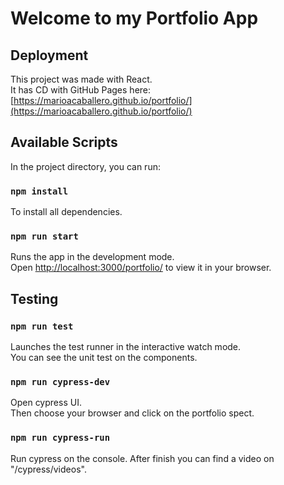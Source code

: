 # Welcome to my Portfolio App

## Deployment

This project was made with React.\
It has CD with GitHub Pages here: [https://marioacaballero.github.io/portfolio/](https://marioacaballero.github.io/portfolio/)

## Available Scripts

In the project directory, you can run:

### `npm install`

To install all dependencies.

### `npm run start`

Runs the app in the development mode.\
Open [http://localhost:3000/portfolio/](http://localhost:3000/portfolio/) to view it in your browser.

## Testing

### `npm run test`

Launches the test runner in the interactive watch mode.\
You can see the unit test on the components.

### `npm run cypress-dev`

Open cypress UI.\
Then choose your browser and click on the portfolio spect.

### `npm run cypress-run`

Run cypress on the console. After finish you can find a video on "/cypress/videos".
